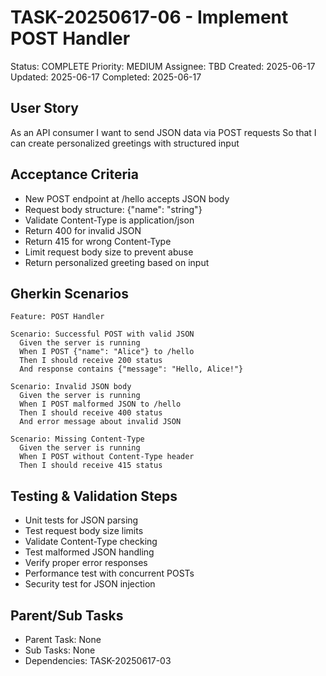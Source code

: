 # TASK-20250617-06 - Implement POST Handler
Status: COMPLETE
Priority: MEDIUM
Assignee: TBD
Created: 2025-06-17
Updated: 2025-06-17
Completed: 2025-06-17

## User Story
As an API consumer
I want to send JSON data via POST requests
So that I can create personalized greetings with structured input

## Acceptance Criteria
- New POST endpoint at /hello accepts JSON body
- Request body structure: {"name": "string"}
- Validate Content-Type is application/json
- Return 400 for invalid JSON
- Return 415 for wrong Content-Type
- Limit request body size to prevent abuse
- Return personalized greeting based on input

## Gherkin Scenarios
```gherkin
Feature: POST Handler

Scenario: Successful POST with valid JSON
  Given the server is running
  When I POST {"name": "Alice"} to /hello
  Then I should receive 200 status
  And response contains {"message": "Hello, Alice!"}

Scenario: Invalid JSON body
  Given the server is running
  When I POST malformed JSON to /hello
  Then I should receive 400 status
  And error message about invalid JSON

Scenario: Missing Content-Type
  Given the server is running
  When I POST without Content-Type header
  Then I should receive 415 status
```

## Testing & Validation Steps
- Unit tests for JSON parsing
- Test request body size limits
- Validate Content-Type checking
- Test malformed JSON handling
- Verify proper error responses
- Performance test with concurrent POSTs
- Security test for JSON injection

## Parent/Sub Tasks
- Parent Task: None
- Sub Tasks: None
- Dependencies: TASK-20250617-03